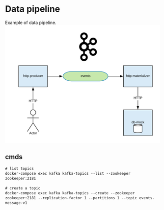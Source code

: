 # Data pipeline
Example of data pipeline.
![img](./data_pipeline.png)


## cmds
```
# list topics
docker-compose exec kafka kafka-topics --list --zookeeper zookeeper:2181

# create a topic
docker-compose exec kafka kafka-topics --create --zookeeper zookeeper:2181 --replication-factor 1 --partitions 1 --topic events-message-v1
```